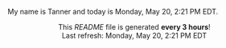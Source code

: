 My name is Tanner and today is Monday, May 20, 2:21 PM EDT.

<p align="center">This <i>README</i> file is generated <b>every 3 hours</b>!</br>Last refresh: Monday, May 20, 2:21 PM EDT<br /></p>
